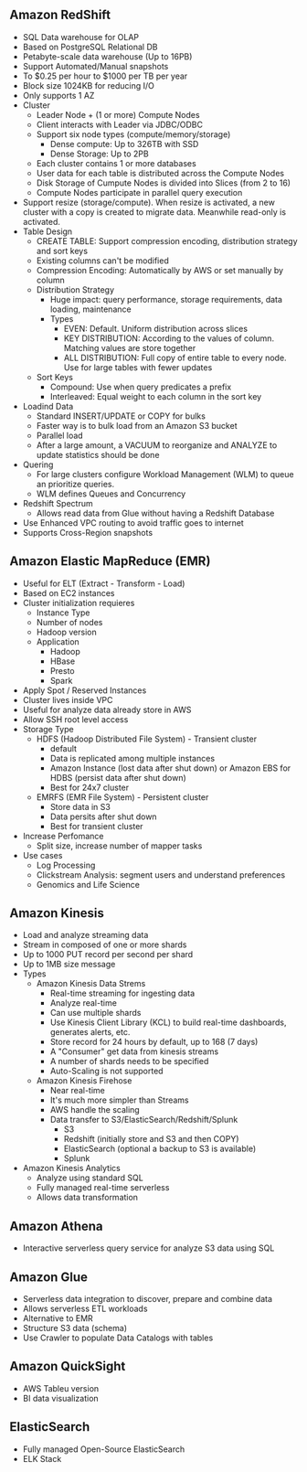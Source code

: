 ## Amazon RedShift

* SQL Data warehouse for OLAP
* Based on PostgreSQL Relational DB
* Petabyte-scale data warehouse (Up to 16PB)
* Support Automated/Manual snapshots
* To $0.25 per hour to $1000 per TB per year
* Block size 1024KB for reducing I/O
* Only supports 1 AZ
* Cluster
  * Leader Node + (1 or more) Compute Nodes
  * Client interacts with Leader via JDBC/ODBC
  * Support six node types (compute/memory/storage)
    * Dense compute: Up to 326TB with SSD
    * Dense Storage: Up to 2PB
  * Each cluster contains 1 or more databases
  * User data for each table is distributed across the Compute Nodes
  * Disk Storage of Cumpute Nodes is divided into Slices (from 2 to 16)
  * Compute Nodes participate in parallel query execution
* Support resize (storage/compute). When resize is activated, a new cluster with a copy is created to migrate data. Meanwhile read-only is activated.
* Table Design
  * CREATE TABLE: Support compression encoding, distribution strategy and sort keys
  * Existing columns can't be modified
  * Compression Encoding: Automatically by AWS or set manually by column
  * Distribution Strategy
    * Huge impact: query performance, storage requirements, data loading, maintenance
    * Types
      * EVEN: Default. Uniform distribution across slices
      * KEY DISTRIBUTION: According to the values of column. Matching values are store together
      * ALL DISTRIBUTION: Full copy of entire table to every node. Use for large tables with fewer updates
  * Sort Keys
    * Compound: Use when query predicates a prefix
    * Interleaved: Equal weight to each column in the sort key
* Loadind Data
  * Standard INSERT/UPDATE or COPY for bulks
  * Faster way is to bulk load from an Amazon S3 bucket
  * Parallel load
  * After a large amount, a VACUUM to reorganize and ANALYZE to update statistics should be done
* Quering
  * For large clusters configure Workload Management (WLM) to queue an prioritize queries.
  * WLM defines Queues and Concurrency
* Redshift Spectrum
  * Allows read data from Glue without having a Redshift Database
* Use Enhanced VPC routing to avoid traffic goes to internet
* Supports Cross-Region snapshots

## Amazon Elastic MapReduce (EMR)

* Useful for ELT (Extract - Transform - Load)
* Based on EC2 instances
* Cluster initialization requieres
  * Instance Type
  * Number of nodes
  * Hadoop version
  * Application
    * Hadoop
    * HBase
    * Presto
    * Spark
* Apply Spot / Reserved Instances
* Cluster lives inside VPC
* Useful for analyze data already store in AWS
* Allow SSH root level access
* Storage Type
  * HDFS (Hadoop Distributed File System) - Transient cluster
    * default
    * Data is replicated among multiple instances
    * Amazon Instance (lost data after shut down) or Amazon EBS for HDBS (persist data after shut down)
    * Best for 24x7 cluster
  * EMRFS (EMR File System) - Persistent cluster
    * Store data in S3
    * Data persits after shut down
    * Best for transient cluster
* Increase Perfomance
  * Split size, increase number of mapper tasks
* Use cases
  * Log Processing
  * Clickstream Analysis: segment users and understand preferences
  * Genomics and Life Science

## Amazon Kinesis

* Load and analyze streaming data
* Stream in composed of one or more shards
* Up to 1000 PUT record per second per shard
* Up to 1MB size message
* Types
  * Amazon Kinesis Data Strems
    * Real-time streaming for ingesting data
    * Analyze real-time
    * Can use multiple shards
    * Use Kinesis Client Library (KCL) to build real-time dashboards, generates alerts, etc.
    * Store record for 24 hours by default, up to 168 (7 days)
    * A "Consumer" get data from kinesis streams
    * A number of shards needs to be specified
    * Auto-Scaling is not supported
  * Amazon Kinesis Firehose
    * Near real-time
    * It's much more simpler than Streams
    * AWS handle the scaling
    * Data transfer to S3/ElasticSearch/Redshift/Splunk
      * S3
      * Redshift (initially store and S3 and then COPY)
      * ElasticSearch (optional a backup to S3 is available)
      * Splunk
* Amazon Kinesis Analytics
  * Analyze using standard SQL
  * Fully managed real-time serverless
  * Allows data transformation

## Amazon Athena

* Interactive serverless query service for analyze S3 data using SQL

## Amazon Glue

* Serverless data integration to discover, prepare and combine data
* Allows serverless ETL workloads
* Alternative to EMR
* Structure S3 data (schema)
* Use Crawler to populate Data Catalogs with tables

## Amazon QuickSight

* AWS Tableu version
* BI data visualization

## ElasticSearch

* Fully managed Open-Source ElasticSearch
* ELK Stack